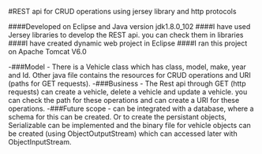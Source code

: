 #REST api for CRUD operations using jersey library and http protocols

####Developed on Eclipse and Java version jdk1.8.0_102
####I have used Jersey libraries to develop the REST api. you can check them in libraries
####I have created dynamic web project in Eclipse
####I ran this project on Apache Tomcat V6.0

-###Model - There is a Vehicle class which has class, model, make, year and Id. Other java file contains the resources for CRUD operations and URI (paths for GET requests).
-###Business - The Rest api through GET (http requests) can create a vehicle, delete a vehicle and update a vehicle. you can check the path for these operations and can create a URI for these operations.
-###Future scope - can be integrated with a database, where a schema for this can be created. Or to create the persistant objects, Serializable can be implemented and the binary file for vehicle objects can be created (using ObjectOutputStream) which can accessed later with ObjectInputStream.